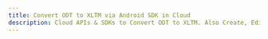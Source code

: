 ---title: Convert ODT to XLTM via Android SDK in Clouddescription: Cloud APIs & SDKs to Convert ODT to XLTM. Also Create, Edit & Render Microsoft Word & OpenOffice documents in the Cloud.---